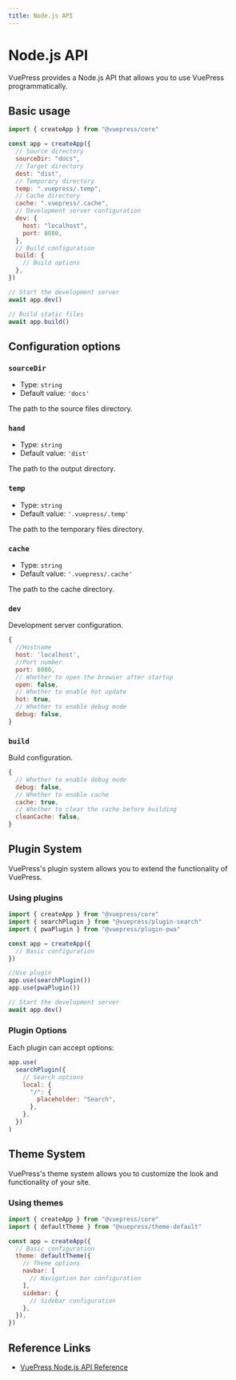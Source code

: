 ```yaml
---
title: Node.js API
---
```


# Node.js API

VuePress provides a Node.js API that allows you to use VuePress programmatically.

## Basic usage

```js
import { createApp } from "@vuepress/core"

const app = createApp({
  // Source directory
  sourceDir: "docs",
  // Target directory
  dest: "dist",
  // Temporary directory
  temp: ".vuepress/.temp",
  // Cache directory
  cache: ".vuepress/.cache",
  // Development server configuration
  dev: {
    host: "localhost",
    port: 8080,
  },
  // Build configuration
  build: {
    // Build options
  },
})

// Start the development server
await app.dev()

// Build static files
await app.build()
```

## Configuration options

### `sourceDir`

- Type: `string`
- Default value: `'docs'`

The path to the source files directory.

### `hand`

- Type: `string`
- Default value: `'dist'`

The path to the output directory.

### `temp`

- Type: `string`
- Default value: `'.vuepress/.temp'`

The path to the temporary files directory.

### `cache`

- Type: `string`
- Default value: `'.vuepress/.cache'`

The path to the cache directory.

### `dev`

Development server configuration.

```js
{
  //Hostname
  host: 'localhost',
  //Port number
  port: 8080,
  // Whether to open the browser after startup
  open: false,
  // Whether to enable hot update
  hot: true,
  // Whether to enable debug mode
  debug: false,
}
```

### `build`

Build configuration.

```js
{
  // Whether to enable debug mode
  debug: false,
  // Whether to enable cache
  cache: true,
  // Whether to clear the cache before building
  cleanCache: false,
}
```

## Plugin System

VuePress's plugin system allows you to extend the functionality of VuePress.

### Using plugins

```js
import { createApp } from "@vuepress/core"
import { searchPlugin } from "@vuepress/plugin-search"
import { pwaPlugin } from "@vuepress/plugin-pwa"

const app = createApp({
  // Basic configuration
})

//Use plugin
app.use(searchPlugin())
app.use(pwaPlugin())

// Start the development server
await app.dev()
```

### Plugin Options

Each plugin can accept options:

```js
app.use(
  searchPlugin({
    // Search options
    local: {
      "/": {
        placeholder: "Search",
      },
    },
  })
)
```

## Theme System

VuePress's theme system allows you to customize the look and functionality of your site.

### Using themes

```js
import { createApp } from "@vuepress/core"
import { defaultTheme } from "@vuepress/theme-default"

const app = createApp({
  // Basic configuration
  theme: defaultTheme({
    // Theme options
    navbar: [
      // Navigation bar configuration
    ],
    sidebar: {
      // Sidebar configuration
    },
  }),
})
```

## Reference Links

- [VuePress Node.js API Reference](https://v2.vuepress.vuejs.org/zh/reference/node-api.html)
